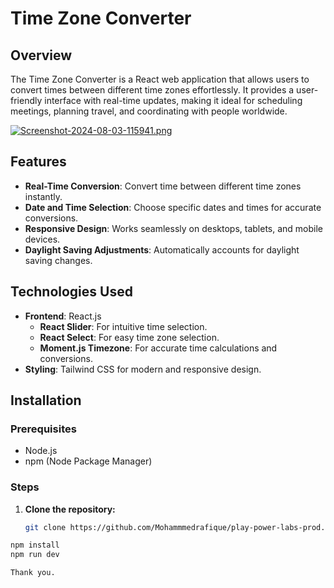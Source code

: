 # Time Zone Converter

## Overview
The Time Zone Converter is a React web application that allows users to convert times between different time zones effortlessly. It provides a user-friendly interface with real-time updates, making it ideal for scheduling meetings, planning travel, and coordinating with people worldwide.

[![Screenshot-2024-08-03-115941.png](https://i.postimg.cc/wvKfChvJ/Screenshot-2024-08-03-115941.png)](https://postimg.cc/xkR3HNLT)

## Features
- **Real-Time Conversion**: Convert time between different time zones instantly.
- **Date and Time Selection**: Choose specific dates and times for accurate conversions.
- **Responsive Design**: Works seamlessly on desktops, tablets, and mobile devices.
- **Daylight Saving Adjustments**: Automatically accounts for daylight saving changes.

## Technologies Used
- **Frontend**: React.js
  - **React Slider**: For intuitive time selection.
  - **React Select**: For easy time zone selection.
  - **Moment.js Timezone**: For accurate time calculations and conversions.
- **Styling**: Tailwind CSS for modern and responsive design.

## Installation

### Prerequisites
- Node.js
- npm (Node Package Manager)

### Steps
1. **Clone the repository:**
   ```bash
   git clone https://github.com/Mohammmedrafique/play-power-labs-prod.git

 ```bash
npm install
npm run dev

Thank you.

